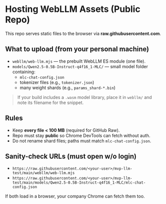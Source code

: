 # Hosting WebLLM Assets (Public Repo)

This repo serves static files to the browser via **raw.githubusercontent.com**.

## What to upload (from your personal machine)
- `webllm/web-llm.mjs` — the prebuilt WebLLM ES module (one file).
- `models/Qwen2.5-0.5B-Instruct-q4f16_1-MLC/` — small model folder containing:
  - `mlc-chat-config.json`
  - tokenizer files (e.g., `tokenizer.json`)
  - many weight shards (e.g., `params_shard-*.bin`)

> If your build includes a `.wasm` model library, place it in `webllm/` and note its filename for the snippet.

## Rules
- Keep **every file < 100 MB** (required for GitHub Raw).
- Repo must stay **public** so Chrome DevTools can fetch without auth.
- Do not rename shard files; paths must match `mlc-chat-config.json`.

## Sanity-check URLs (must open w/o login)
- `https://raw.githubusercontent.com/<your-user>/mvp-llm-test/main/webllm/web-llm.mjs`
- `https://raw.githubusercontent.com/<your-user>/mvp-llm-test/main/models/Qwen2.5-0.5B-Instruct-q4f16_1-MLC/mlc-chat-config.json`

If both load in a browser, your company Chrome can fetch them too.
